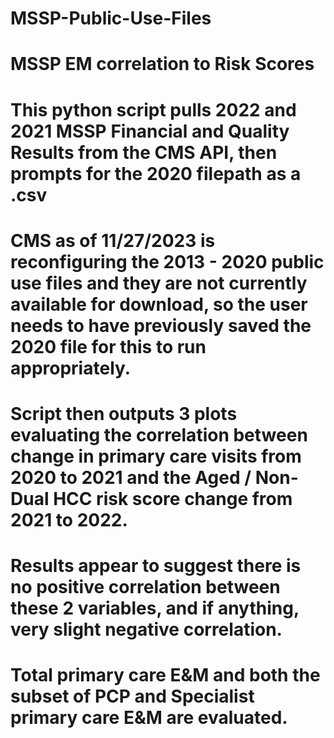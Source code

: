 # MSSP-Public-Use-Files
# MSSP EM correlation to Risk Scores

# This python script pulls 2022 and 2021 MSSP Financial and Quality Results from the CMS API, then prompts for the 2020 filepath as a .csv
# CMS as of 11/27/2023 is reconfiguring the 2013 - 2020 public use files and they are not currently available for download, so the user needs to have previously saved the 2020 file for this to run appropriately.
# Script then outputs 3 plots evaluating the correlation between change in primary care visits from 2020 to 2021 and the Aged / Non-Dual HCC risk score change from 2021 to 2022.
# Results appear to suggest there is no positive correlation between these 2 variables, and if anything, very slight negative correlation.
# Total primary care E&M and both the subset of PCP and Specialist primary care E&M are evaluated.
